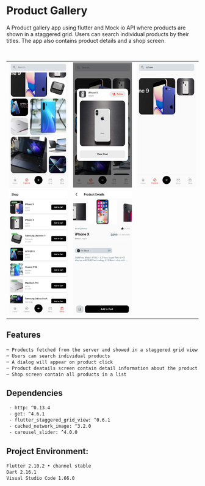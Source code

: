 # Product Gallery
<p>A Product gallery app using flutter and Mock io API where products are shown in a staggered grid. Users can search individual products by their titles. The app also contains product details and a shop screen.
 </p>
 <br>
<table>
  <tr>
    <td><img src="/assets/ss/1.jpg" width=270 ></td>
    <td><img src="/assets/ss/2.jpg" width=270 ></td>
    <td><img src="/assets/ss/3.jpg" width=270 ></td>
  </tr>
   <tr>
   <td><img src="/assets/ss/4.jpg" width=270 ></td>
    <td><img src="/assets/ss/5.jpg" width=270 ></td>
  </tr>
 </table>

## Features
```
─ Products fetched from the server and showed in a staggered grid view
─ Users can search individual products
─ A dialog will appear on product click
─ Product deatails screen contain detail information about the product
─ Shop screen contain all products in a list
```

## Dependencies
```
 - http: ^0.13.4
 - get: ^4.6.1
 - flutter_staggered_grid_view: ^0.6.1
 - cached_network_image: ^3.2.0
 - carousel_slider: ^4.0.0
```

## Project Environment:
```
Flutter 2.10.2 • channel stable
Dart 2.16.1
Visual Studio Code 1.66.0
```

